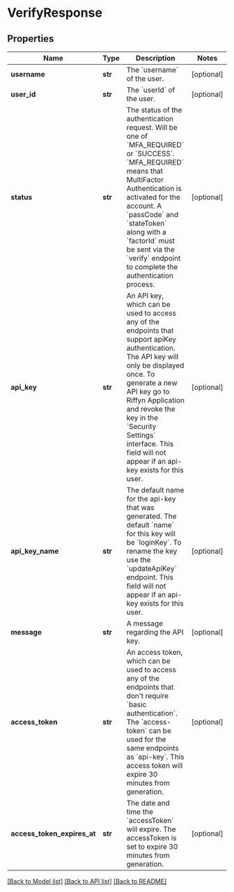 # VerifyResponse

## Properties
Name | Type | Description | Notes
------------ | ------------- | ------------- | -------------
**username** | **str** | The &#x60;username&#x60; of the user. | [optional] 
**user_id** | **str** | The &#x60;userId&#x60; of the user. | [optional] 
**status** | **str** | The status of the authentication request. Will be one of &#x60;MFA_REQUIRED&#x60; or &#x60;SUCCESS&#x60;. &#x60;MFA_REQUIRED&#x60; means that MultiFactor Authentication is activated for the account. A &#x60;passCode&#x60; and &#x60;stateToken&#x60; along with a &#x60;factorId&#x60; must be sent via the &#x60;verify&#x60; endpoint to complete the authentication process. | [optional] 
**api_key** | **str** | An API key, which can be used to access any of the endpoints that support apiKey authentication. The API key will only be displayed once. To generate a new API key go to Riffyn Application and revoke the key in the &#x60;Security Settings&#x60; interface. This field will not appear if an api-key exists for this user. | [optional] 
**api_key_name** | **str** | The default name for the api-key that was generated. The default &#x60;name&#x60; for this key will be &#x60;loginKey&#x60;. To rename the key use the &#x60;updateApiKey&#x60; endpoint. This field will not appear if an api-key exists for this user. | [optional] 
**message** | **str** | A message regarding the API key. | [optional] 
**access_token** | **str** | An access token, which can be used to access any of the endpoints that don&#x27;t require &#x60;basic authentication&#x60;. The &#x60;access-token&#x60; can be used for the same endpoints as &#x60;api-key&#x60;. This access token will expire 30 minutes from generation. | [optional] 
**access_token_expires_at** | **str** | The date and time the &#x60;accessToken&#x60; will expire. The accessToken is set to expire 30 minutes from generation. | [optional] 

[[Back to Model list]](../README.md#documentation-for-models) [[Back to API list]](../README.md#documentation-for-api-endpoints) [[Back to README]](../README.md)

